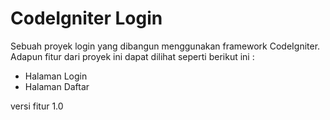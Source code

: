 # CodeIgniter Login

Sebuah proyek login yang dibangun menggunakan framework CodeIgniter. Adapun fitur dari proyek ini dapat dilihat seperti berikut ini :

- Halaman Login
- Halaman Daftar


versi fitur 1.0
